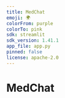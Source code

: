 ```yaml
---
title: MedChat
emoji: 🌍
colorFrom: purple
colorTo: pink
sdk: streamlit
sdk_version: 1.41.1
app_file: app.py
pinned: false
license: apache-2.0
---
```

# MedChat
